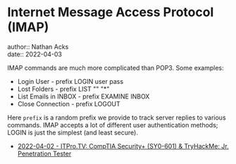 # Internet Message Access Protocol (IMAP)

author:: Nathan Acks  
date:: 2022-04-03

IMAP commands are much more complicated than POP3. Some examples:

* Login User - prefix LOGIN user pass
* Lost Folders - prefix LIST "" "\*"
* List Emails in INBOX - prefix EXAMINE INBOX
* Close Connection - prefix LOGOUT

Here `prefix` is a random prefix we provide to track server replies to various commands. IMAP accepts a lot of different user authentication methods; LOGIN is just the simplest (and least secure).

* [2022-04-02 - ITPro.TV: CompTIA Security+ (SY0-601) & TryHackMe: Jr. Penetration Tester](../log/2022-04-02-itprotv-comptia-security-plus-and-tryhackme-jr-penetration-tester.md)
